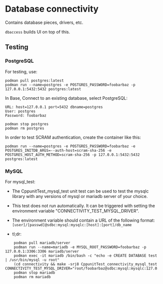 # Database connectivity

Contains database pieces, drivers, etc.

`dbaccess` builds UI on top of this.

## Testing
### PostgreSQL

For testing, use:

    podman pull postgres:latest
    podman run --name=postgres -e POSTGRES_PASSWORD=foobarbaz -p 127.0.0.1:5432:5432 postgres:latest

In Base, Connect to an existing database, select PostgreSQL:

    URL: host=127.0.0.1 port=5432 dbname=postgres
    User: postgres
    Password: foobarbaz
    
    podman stop postgres
    podman rm postgres

In order to test SCRAM authentication, create the container like this:

    podman run --name=postgres -e POSTGRES_PASSWORD=foobarbaz -e POSTGRES_INITDB_ARGS=--auth-host=scram-sha-256 -e POSTGRES_HOST_AUTH_METHOD=scram-sha-256 -p 127.0.0.1:5432:5432 postgres:latest

### MySQL

For mysql_test:

- The CppunitTest_mysql_test unit test can be used to test the mysqlc
library with any versions of mysql or mariadb server of your choice.
  
- This test does not run automatically. It can be triggered with setting
the environment variable "CONNECTIVITY_TEST_MYSQL_DRIVER".
  
- The environment variable should contain a URL of the following format:
`[user]/[passwd]@sdbc:mysql:mysqlc:[host]:[port]/db_name`

- tl;dr:

```
    podman pull mariadb/server
    podman run --name=mariadb -e MYSQL_ROOT_PASSWORD=foobarbaz -p 127.0.0.1:3306:3306 mariadb/server
    podman exec -it mariadb /bin/bash -c "echo -e CREATE DATABASE test | /usr/bin/mysql -u root"
    (cd connectivity && make -srj8 CppunitTest_connectivity_mysql_test CONNECTIVITY_TEST_MYSQL_DRIVER="root/foobarbaz@sdbc:mysql:mysqlc:127.0.0.1:3306/test")
    podman stop mariadb
    podman rm mariadb
```
